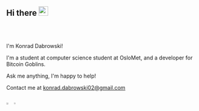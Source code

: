 <div>
  <h2> Hi there <img src="https://media.giphy.com/media/hvRJCLFzcasrR4ia7z/giphy.gif" width="25px"> 
  </h2>
</div>



<br/>

<br/>

I'm Konrad Dabrowski!

I'm a student at computer science student at OsloMet, and a developer for Bitcoin Goblins.

Ask me anything, I'm happy to help!

Contact me at konrad.dabrowski02@gmail.com

<br>
<div style="width: 100%; display: flex">
  <a>
    <img align="center" width="52%"src="https://github-readme-stats.vercel.app/api?username=KonradDabrowskii&show_icons=true&theme=dark" />
  </a>
  <a>
    <img align="center" width="46%" src="https://github-readme-stats.vercel.app/api/top-langs/?username=KonradDabrowskii&show_icons=true&theme=dark&layout=compact" />
  </a>
</div>
